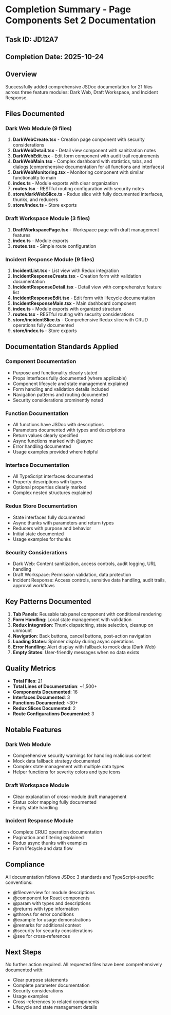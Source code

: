 # Completion Summary - Page Components Set 2 Documentation

## Task ID: JD12A7
## Completion Date: 2025-10-24

## Overview
Successfully added comprehensive JSDoc documentation for 21 files across three feature modules: Dark Web, Draft Workspace, and Incident Response.

## Files Documented

### Dark Web Module (9 files)
1. **DarkWebCreate.tsx** - Creation page component with security considerations
2. **DarkWebDetail.tsx** - Detail view component with sanitization notes
3. **DarkWebEdit.tsx** - Edit form component with audit trail requirements
4. **DarkWebMain.tsx** - Complex dashboard with statistics, tabs, and dialogs (comprehensive documentation for all functions and interfaces)
5. **DarkWebMonitoring.tsx** - Monitoring component with similar functionality to main
6. **index.ts** - Module exports with clear organization
7. **routes.tsx** - RESTful routing configuration with security notes
8. **store/darkWebSlice.ts** - Redux slice with fully documented interfaces, thunks, and reducers
9. **store/index.ts** - Store exports

### Draft Workspace Module (3 files)
1. **DraftWorkspacePage.tsx** - Workspace page with draft management features
2. **index.ts** - Module exports
3. **routes.tsx** - Simple route configuration

### Incident Response Module (9 files)
1. **IncidentList.tsx** - List view with Redux integration
2. **IncidentResponseCreate.tsx** - Creation form with validation documentation
3. **IncidentResponseDetail.tsx** - Detail view with comprehensive feature list
4. **IncidentResponseEdit.tsx** - Edit form with lifecycle documentation
5. **IncidentResponseMain.tsx** - Main dashboard component
6. **index.ts** - Module exports with organized structure
7. **routes.tsx** - RESTful routing with security considerations
8. **store/incidentSlice.ts** - Comprehensive Redux slice with CRUD operations fully documented
9. **store/index.ts** - Store exports

## Documentation Standards Applied

### Component Documentation
- Purpose and functionality clearly stated
- Props interfaces fully documented (where applicable)
- Component lifecycle and state management explained
- Form handling and validation details included
- Navigation patterns and routing documented
- Security considerations prominently noted

### Function Documentation
- All functions have JSDoc with descriptions
- Parameters documented with types and descriptions
- Return values clearly specified
- Async functions marked with @async
- Error handling documented
- Usage examples provided where helpful

### Interface Documentation
- All TypeScript interfaces documented
- Property descriptions with types
- Optional properties clearly marked
- Complex nested structures explained

### Redux Store Documentation
- State interfaces fully documented
- Async thunks with parameters and return types
- Reducers with purpose and behavior
- Initial state documented
- Usage examples for thunks

### Security Considerations
- Dark Web: Content sanitization, access controls, audit logging, URL handling
- Draft Workspace: Permission validation, data protection
- Incident Response: Access controls, sensitive data handling, audit trails, approval workflows

## Key Patterns Documented

1. **Tab Panels**: Reusable tab panel component with conditional rendering
2. **Form Handling**: Local state management with validation
3. **Redux Integration**: Thunk dispatching, state selection, cleanup on unmount
4. **Navigation**: Back buttons, cancel buttons, post-action navigation
5. **Loading States**: Spinner display during async operations
6. **Error Handling**: Alert display with fallback to mock data (Dark Web)
7. **Empty States**: User-friendly messages when no data exists

## Quality Metrics

- **Total Files**: 21
- **Total Lines of Documentation**: ~1,500+
- **Components Documented**: 16
- **Interfaces Documented**: 3
- **Functions Documented**: ~30+
- **Redux Slices Documented**: 2
- **Route Configurations Documented**: 3

## Notable Features

### Dark Web Module
- Comprehensive security warnings for handling malicious content
- Mock data fallback strategy documented
- Complex state management with multiple data types
- Helper functions for severity colors and type icons

### Draft Workspace Module
- Clear explanation of cross-module draft management
- Status color mapping fully documented
- Empty state handling

### Incident Response Module
- Complete CRUD operation documentation
- Pagination and filtering explained
- Redux async thunks with examples
- Form lifecycle and data flow

## Compliance

All documentation follows JSDoc 3 standards and TypeScript-specific conventions:
- @fileoverview for module descriptions
- @component for React components
- @param with types and descriptions
- @returns with type information
- @throws for error conditions
- @example for usage demonstrations
- @remarks for additional context
- @security for security considerations
- @see for cross-references

## Next Steps

No further action required. All requested files have been comprehensively documented with:
- Clear purpose statements
- Complete parameter documentation
- Security considerations
- Usage examples
- Cross-references to related components
- Lifecycle and state management details
